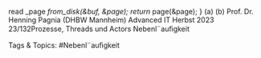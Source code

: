 read _page _from_disk(&buf, &page);
return_ page(&page);
}
(a) (b)
Prof. Dr. Henning Pagnia (DHBW Mannheim) Advanced IT Herbst 2023 23/132Prozesse, Threads und Actors Nebenl¨auﬁgkeit

   Tags & Topics:
   #Nebenl¨auﬁgkeit